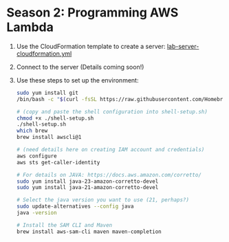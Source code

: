 # Season 2: Programming AWS Lambda

1. Use the CloudFormation template to create a server: [lab-server-cloudformation.yml](./lab-server-cloudformation.yml)
1. Connect to the server (Details coming soon!)
2. Use these steps to set up the environment:

   ```bash
   sudo yum install git
   /bin/bash -c "$(curl -fsSL https://raw.githubusercontent.com/Homebrew/install/HEAD/install.sh)"

   # (copy and paste the shell configuration into shell-setup.sh)
   chmod +x ./shell-setup.sh
   ./shell-setup.sh
   which brew
   brew install awscli@1

   # (need details here on creating IAM account and credentials)
   aws configure
   aws sts get-caller-identity

   # For details on JAVA: https://docs.aws.amazon.com/corretto/
   sudo yum install java-23-amazon-corretto-devel
   sudo yum install java-21-amazon-corretto-devel

   # Select the java version you want to use (21, perhaps?)
   sudo update-alternatives --config java
   java -version

   # Install the SAM CLI and Maven
   brew install aws-sam-cli maven maven-completion
   ```
